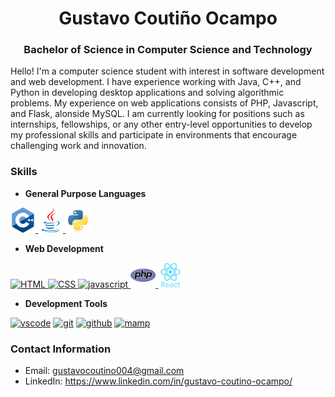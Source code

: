 <h1 align="center">Gustavo Coutiño Ocampo</h1>
<h3 align="center">Bachelor of Science in Computer Science and Technology</h3>

Hello! I'm a computer science student with interest in software development and web development. I have experience working with Java, C++, and Python in developing desktop applications and solving algorithmic problems. My experience on web applications consists of PHP, Javascript, and Flask, alonside MySQL. I am currently looking for positions such as internships, fellowships, or any other entry-level opportunities to develop my professional skills and participate in environments that encourage challenging work and innovation.



<h3 align="left">Skills</h3>

- **General Purpose Languages** 
<p align="left"> <a href="https://www.w3schools.com/cpp/" target="_blank" rel="noreferrer"> <img src="https://raw.githubusercontent.com/devicons/devicon/master/icons/cplusplus/cplusplus-original.svg" alt="cplusplus" width="40" height="40"/> </a>  <a href="https://www.java.com" target="_blank" rel="noreferrer"> <img src="https://raw.githubusercontent.com/devicons/devicon/master/icons/java/java-original.svg" alt="java" width="40" height="40"/> </a> <a href="https://www.python.org" target="_blank" rel="noreferrer"> <img src="https://raw.githubusercontent.com/devicons/devicon/master/icons/python/python-original.svg" alt="python" width="40" height="40"/> </a> 

- **Web Development** 
<p align="left"><a href="https://developer.mozilla.org/en-US/docs/Web/HTML" target="_blank" rel="noreferrer"> <img src="https://cdn-icons-png.flaticon.com/512/732/732212.png" alt="HTML" width="40" height="40"/> </a><a href="https://developer.mozilla.org/en-US/docs/Web/CSS" target="_blank" rel="noreferrer"> <img src="https://upload.wikimedia.org/wikipedia/commons/thumb/6/62/CSS3_logo.svg/800px-CSS3_logo.svg.png" alt="CSS" width="40" height="40"/></a><a href="https://www.javascript.com/" target="_blank" rel="noreferrer"> <img src="https://upload.wikimedia.org/wikipedia/commons/6/6a/JavaScript-logo.png" alt="javascript" width="40" height="40"/> </a><a href="https://www.php.net" target="_blank" rel="noreferrer"> <img src="https://raw.githubusercontent.com/devicons/devicon/master/icons/php/php-original.svg" alt="php" width="40" height="40"/> </a> 
 <a href="https://reactjs.org/" target="_blank" rel="noreferrer"> <img src="https://raw.githubusercontent.com/devicons/devicon/master/icons/react/react-original-wordmark.svg" alt="react" width="40" height="40"/> </a></p>


 - **Development Tools**
<p align="left"><a href="https://code.visualstudio.com/" target="_blank"><img src="https://code.visualstudio.com/assets/branding/app-icon.png" alt="vscode" width="40" height="40"></a>
<a href="https://git-scm.com/" target="_blank"><img src="https://git-scm.com/images/logos/downloads/Git-Icon-1788C.png" alt="git" width="40" height="40"></a>
  <a href="https://github.com/" target="_blank"><img src="https://static-00.iconduck.com/assets.00/github-icon-2048x1988-jzvzcf2t.png" alt="github" width="40" height="40"></a>
  <a href="https://www.mamp.info/en/mamp/mac/" target="_blank"><img src="https://www.mamp.info/images/icons/mamp-pro.png" alt="mamp" width="40" height="40"></a></p>


<h3 align="left">Contact Information</h3>

- Email: gustavocoutino004@gmail.com
- LinkedIn: https://www.linkedin.com/in/gustavo-coutino-ocampo/
